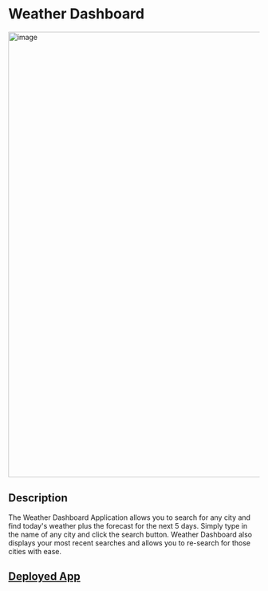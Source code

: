 # Weather Dashboard
<img width="891" alt="image" src="https://user-images.githubusercontent.com/112898278/222588297-bdcaece5-0654-406d-aeae-dfb526d1d10a.png">

## Description

The Weather Dashboard Application allows you to search for any city and find today's weather plus the forecast for the next 5 days.  Simply type in the name of any city and click the search button.  Weather Dashboard also displays your most recent searches and allows you to re-search for those cities with ease.  

## [Deployed App](https://jkjohal.github.io/weather-dashboard/)
